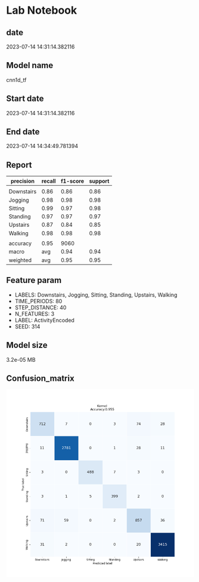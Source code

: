 # Lab Notebook

## date
2023-07-14 14:31:14.382116

## Model name
cnn1d_tf

## Start date
2023-07-14 14:31:14.382116

## End date
2023-07-14 14:34:49.781394

## Report
| precision | recall | f1-score | support |
| --- | --- | --- | --- |
|  |
| Downstairs | 0.86 | 0.86 | 0.86 | 824 |
| Jogging | 0.98 | 0.98 | 0.98 | 2832 |
| Sitting | 0.99 | 0.97 | 0.98 | 501 |
| Standing | 0.97 | 0.97 | 0.97 | 410 |
| Upstairs | 0.87 | 0.84 | 0.85 | 1025 |
| Walking | 0.98 | 0.98 | 0.98 | 3468 |
|  |
| accuracy | 0.95 | 9060 |
| macro | avg | 0.94 | 0.94 | 0.94 | 9060 |
| weighted | avg | 0.95 | 0.95 | 0.95 | 9060 |


## Feature param
- LABELS: Downstairs, Jogging, Sitting, Standing, Upstairs, Walking
- TIME_PERIODS: 80
- STEP_DISTANCE: 40
- N_FEATURES: 3
- LABEL: ActivityEncoded
- SEED: 314


## Model size
3.2e-05 MB

## Confusion_matrix
![alt](./cross-tab.png)
